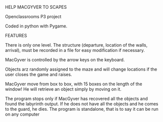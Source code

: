 HELP MACGYVER TO SCAPES

Openclassrooms P3 project

Coded in python with Pygame.


FEATURES

There is only one level. The structure (departure, location of the walls, arrival), must be recorded in a file for easy modification if necessary.

MacGyver is controlled by the arrow keys on the keyboard.

Objects arz randomly assigned to the maze and will change locations if the user closes the game and raises.

MacGyver move from box to box, with 15 boxes on the length of the window!
He will retrieve an object simply by moving on it.

The program stops only if MacGyver has recovered all the objects and found the labyrinth output. If he does not have all the objects and he comes to the guard, he dies.
The program is standalone, that is to say it can be run on any computer





